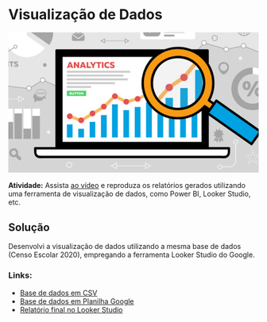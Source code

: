 # Visualização de Dados
![Visualização de Dados](banner.png)

**Atividade:** Assista [ao vídeo](https://www.youtube.com/watch?v=2VSF4IaF_OE) e reproduza os relatórios gerados utilizando uma ferramenta de visualização de dados, como Power BI, Looker Studio, etc.

## Solução
Desenvolvi a visualização de dados utilizando a mesma base de dados (Censo Escolar 2020), empregando a ferramenta Looker Studio do Google.

### Links:
- [Base de dados em CSV](https://drive.google.com/file/d/1RfNTRvmnfQ68RljpajxBfjBR811az_tl/view?usp=sharing)
- [Base de dados em Planilha Google](https://docs.google.com/spreadsheets/d/1oob58iN2CtirT0BJKZ3ln8x9cpJzJ7S_FsU0IT4xuIc/edit?usp=sharing)
- [Relatório final no Looker Studio](https://lookerstudio.google.com/s/gEwRdhofWlE)